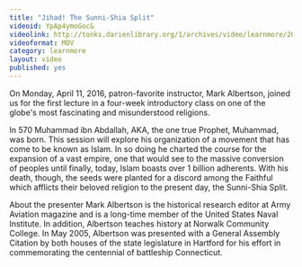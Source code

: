 ```yaml
---
title: "Jihad! The Sunni-Shia Split"
videoid: YpAp4ymoGoc&
videolink: http://tonks.darienlibrary.org/1/archives/video/learnmore/20160411_jihad_sunni_shia_split.mov
videoformat: MOV
category: learnmore
layout: video
published: yes
---
```


On Monday, April 11, 2016, patron-favorite instructor, Mark Albertson, joined us for the first lecture in a four-week introductory class on one of the globe's most fascinating and misunderstood religions.

In 570 Muhammad ibn Abdallah, AKA, the one true Prophet, Muhammad, was born. This session will explore his organization of a movement that has come to be known as Islam. In so doing he charted the course for the expansion of a vast empire, one that would see to the massive conversion of peoples until finally, today, Islam boasts over 1 billion adherents. With his death, though, the seeds were planted for a discord among the Faithful which afflicts their beloved religion to the present day, the Sunni-Shia Split.

About the presenter
Mark Albertson is the historical research editor at Army Aviation magazine and is a long-time member of the United States Naval Institute. In addition, Albertson teaches history at Norwalk Community College. In May 2005, Albertson was presented with a General Assembly Citation by both houses of the state legislature in Hartford for his effort in commemorating the centennial of battleship Connecticut.